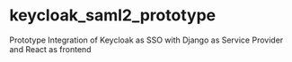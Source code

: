 # keycloak_saml2_prototype
Prototype Integration of Keycloak as SSO with Django as Service Provider and React as frontend
